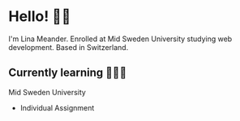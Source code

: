 # Hello! 👋🏻
I'm Lina Meander.
Enrolled at Mid Sweden University studying web development. 
Based in Switzerland.
## Currently learning 👩🏻‍💻
Mid Sweden University
- Individual Assignment
